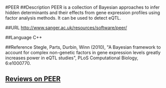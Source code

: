 #PEER
##Description
PEER is a collection of Bayesian approaches to infer hidden determinants and their effects from gene expression profiles using factor analysis methods. It can be used to detect eQTL.

##URL
http://www.sanger.ac.uk/resources/software/peer/

##Language
C++

##Reference
Stegle, Parts, Durbin, Winn (2010), "A Bayesian framework to account for complex non-genetic factors in gene expression levels greatly increases power in eQTL studies", PLoS Computational Biology, 6:e1000770.


## [Reviews on PEER](https://github.com/gaow/genetic-analysis-software/issues/397)